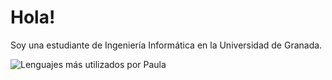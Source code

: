 # Hola!
Soy una estudiante de Ingeniería Informática en la Universidad de Granada. 

![Lenguajes más utilizados por Paula](https://github-readme-stats.vercel.app/api/top-langs/?username=PaulaCT&layout=compact&langs_count=10&theme=gruvbox)
